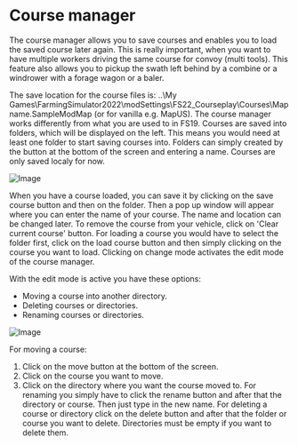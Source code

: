 # Course manager


The course manager allows you to save courses and enables you to load the saved course later again.
This is really important, when you want to have multiple workers driving the same course for convoy (multi tools).
This feature also allows you to pickup the swath left behind by a combine or a windrower with a forage wagon or a baler.

The save location for the course files is: ..\My Games\FarmingSimulator2022\modSettings\FS22_Courseplay\Courses\Mapname.SampleModMap (or for vanilla e.g. MapUS).
The course manager works differently from what you are used to in FS19.
Courses are saved into folders, which will be displayed on the left. This means you would need at least one folder to start saving courses into. 
Folders can simply created by the button at the bottom of the screen and entering a name.
Courses are only saved localy for now.


![Image](/home/runner/work/CourseplayHelp/CourseplayHelp/translation_data/managerbasehelp_0_0_765_430.png)


When you have a course loaded, you can save it by clicking on the save course button and then on the folder. Then a pop up window will appear where you can enter the name of your course.
The name and location can be changed later.
To remove the course from your vehicle, click on 'Clear current course' button.
For loading a course you would have to select the folder first, click on the load course button and then simply clicking on the course you want to load.
Clicking on change mode activates the edit mode of the course manager.



With the edit mode is active you have these options:
- Moving a course into another directory.
- Deleting courses or directories.
- Renaming courses or directories.


![Image](/home/runner/work/CourseplayHelp/CourseplayHelp/translation_data/manageredithelp_0_0_765_430.png)


For moving a course: 
  1) Click on the move button at the bottom of the screen.
  2) Click on the course you want to move.
  3) Click on the directory where you want the course moved to.
For renaming you simply have to click the rename button and after that the directory or course. Then just type in the new name.
For deleting a course or directory click on the delete button and after that the folder or course you want to delete.
Directories must be empty if you want to delete them.


